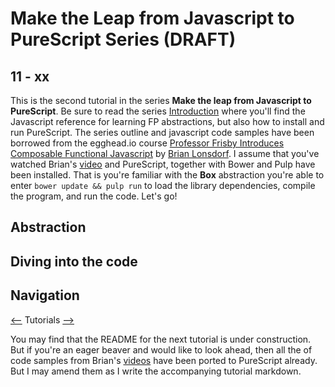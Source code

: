 # Make the Leap from Javascript to PureScript Series (DRAFT)

## 11 - xx

This is the second tutorial in the series **Make the leap from Javascript to PureScript**.  Be sure to read the series [Introduction](https://github.com/adkelley/javascript-to-purescript) where you'll find the Javascript reference for learning FP abstractions, but also how to install and run PureScript. The series outline and javascript code samples have been borrowed from the egghead.io course [Professor Frisby Introduces Composable Functional Javascript](https://egghead.io/courses/professor-frisby-introduces-composable-functional-javascript) by
[Brian Lonsdorf](https://github.com/DrBoolean). I assume that you've watched Brian's [video](https://egghead.io/lessons/javascript-linear-data-flow-with-container-style-types-box) and PureScript, together with Bower and Pulp have been installed.  That is you're familiar with the **Box** abstraction you're able to enter `bower update && pulp run` to load the library dependencies, compile the program, and run the code.  Let's go!

## Abstraction

## Diving into the code


## Navigation
[<--](https://github.com/adkelley/javascript-to-purescript/tree/master/tut12) Tutorials [-->](https://github.com/adkelley/javascript-to-purescript/tree/master/tut14)

You may find that the README for the next tutorial is under construction. But if you're an eager beaver and would like to look ahead, then all the of code samples from Brian's [videos](https://egghead.io/courses/professor-frisby-introduces-composable-functional-javascript) have been ported to PureScript already. But I may amend them as I write the accompanying tutorial markdown.  
